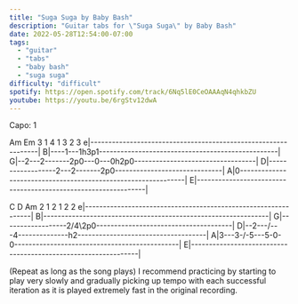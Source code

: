 ```yaml
---
title: "Suga Suga by Baby Bash"
description: "Guitar tabs for \"Suga Suga\" by Baby Bash"
date: 2022-05-28T12:54:00-07:00
tags:
  - "guitar"
  - "tabs"
  - "baby bash"
  - "suga suga"
difficulty: "difficult"
spotify: https://open.spotify.com/track/6Nq5lE0CeOAAAqN4qhkbZU
youtube: https://youtu.be/6rgStv12dwA
---
```


Capo: 1

  Am                Em
    3 1     4 1 3   2       3
e|---------------------------------------------------------------|
B|----1---1h3p1--------------------------------------------------|
G|--2---2-------2p0---0---0h2p0----------------------------------|
D|------------------2---2-------2p0------------------------------|
A|0--------------------------------------------------------------|
E|---------------------------------------------------------------|

  C       D     Am
  2 1     2 1       2       2
e|---------------------------------------------------------------|
B|---------------------------------------------------------------|
G|------------------2/4\2p0--------------------------------------|
D|--2---/---4--------------h2------------------------------------|
A|3---3-/-5---5-0-0----------------------------------------------|
E|---------------------------------------------------------------|

(Repeat as long as the song plays)
I recommend practicing by starting to play very slowly and gradually
picking up tempo with each successful iteration as it is played extremely
fast in the original recording.
